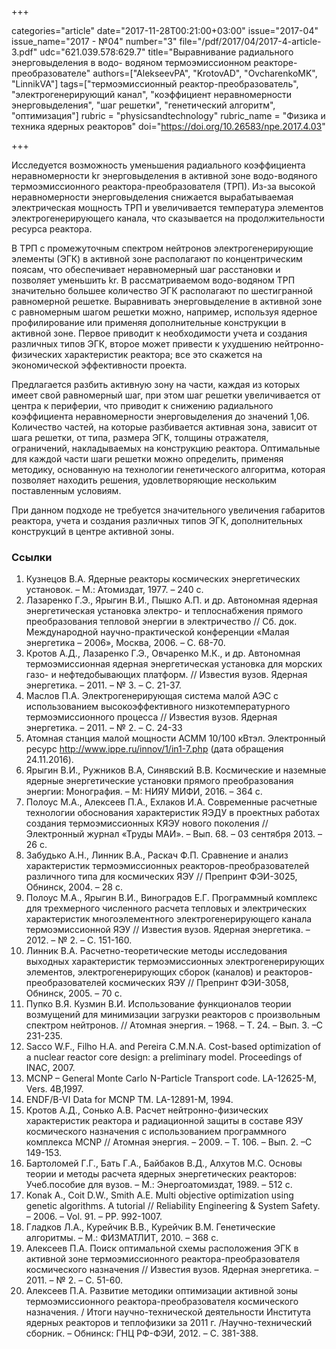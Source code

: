 +++

categories="article"
date="2017-11-28T00:21:00+03:00"
issue="2017-04"
issue_name="2017 - №04"
number="3"
file="/pdf/2017/04/2017-4-article-3.pdf"
udc="621.039.578:629.7"
title="Выравнивание радиального энерговыделения в водо- водяном термоэмиссионном реакторе-преобразователе"
authors=["AlekseevPA", "KrotovAD", "OvcharenkoMK", "LinnikVA"]
tags=["термоэмиссионный реактор-преобразователь", "электрогенерирующий канал", "коэффициент неравномерности энерговыделения", "шаг решетки", "генетический алгоритм", "оптимизация"]
rubric = "physicsandtechnology"
rubric_name = "Физика и техника ядерных реакторов"
doi="https://doi.org/10.26583/npe.2017.4.03"

+++

Исследуется возможность уменьшения радиального коэффициента неравномерности kr энерговыделения в активной зоне водо-водяного термоэмиссионного реактора-преобразователя (ТРП). Из-за высокой неравномерности энерговыделения снижается вырабатываемая электрическая мощность ТРП и увеличивается температура элементов электрогенерирующего канала, что сказывается на продолжительности ресурса реактора. 

В ТРП с промежуточным спектром нейтронов электрогенерирующие элементы (ЭГК) в активной зоне располагают по концентрическим поясам, что обеспечивает неравномерный шаг расстановки и позволяет уменьшить kr. В рассматриваемом водо-водяном ТРП значительно большее количество ЭГК располагают по шестигранной равномерной решетке. Выравнивать энерговыделение в активной зоне с равномерным шагом решетки можно, например, используя ядерное профилирование или применяя дополнительные конструкции в активной зоне. Первое приводит к необходимости учета и создания различных типов ЭГК, второе может привести к ухудшению нейтронно-физических характеристик реактора; все это скажется на экономической эффективности проекта.

Предлагается разбить активную зону на части, каждая из которых имеет свой равномерный шаг, при этом шаг решетки увеличивается от центра к периферии, что приводит к снижению радиального коэффициента неравномерности энерговыделения до значений 1,06. Количество частей, на которые разбивается активная зона, зависит от шага решетки, от типа, размера ЭГК, толщины отражателя, ограничений, накладываемых на конструкцию реактора. Оптимальные для каждой части шаги решетки можно определить, применяя методику, основанную на технологии генетического алгоритма, которая позволяет находить решения, удовлетворяющие нескольким поставленным условиям.

При данном подходе не требуется значительного увеличения габаритов реактора, учета и создания различных типов ЭГК, дополнительных конструкций в центре активной зоны.

### Ссылки

1. Кузнецов В.А. Ядерные реакторы космических энергетических установок. – М.: Атомиздат, 1977. – 240 с.
2. Лазаренко Г.Э., Ярыгин В.И., Пышко А.П. и др. Автономная ядерная энергетическая установка электро- и теплоснабжения прямого преобразования тепловой энергии в электричество // Сб. док. Международной научно-практической конференции «Малая энергетика – 2006», Москва, 2006. – С. 68-70.
3. Кротов А.Д., Лазаренко Г.Э., Овчаренко М.К., и др. Автономная термоэмиссионная ядерная энергетическая установка для морских газо- и нефтедобывающих платформ. // Известия вузов. Ядерная энергетика. – 2011. – № 3. – С. 21-37.
4. Маслов П.А. Электрогенерирующая система малой АЭС с использованием высокоэффективного низкотемпературного термоэмиссионного процесса // Известия вузов. Ядерная энергетика. – 2011. – № 2. – С. 24-33
5. Атомная станция малой мощности АСММ 10/100 кВтэл. Электронный ресурс http://www.ippe.ru/innov/1/in1-7.php (дата обращения 24.11.2016).
6. Ярыгин В.И., Ружников В.А, Синявский В.В. Космические и наземные ядерные энергетические установки прямого преобразования энергии: Монография. – М: НИЯУ МИФИ, 2016. – 364 с.
7. Полоус М.А., Алексеев П.А., Ехлаков И.А. Современные расчетные технологии обоснования характеристик ЯЭДУ в проектных работах создания термоэмиссионных КЯЭУ нового поколения // Электронный журнал «Труды МАИ». – Вып. 68. – 03 сентября 2013. – 26 с.
8. Забудько А.Н., Линник В.А., Раскач Ф.П. Сравнение и анализ характеристик термоэмиссионных реакторов-преобразователей различного типа для космических ЯЭУ // Препринт ФЭИ-3025, Обнинск, 2004. – 28 с.
9. Полоус М.А., Ярыгин В.И., Виноградов Е.Г. Программный комплекс для трехмерного численного расчета тепловых и электрических характеристик многоэлементного электрогенерирующего канала термоэмиссионной ЯЭУ // Известия вузов. Ядерная энергетика. – 2012. – № 2. – С. 151-160.
10. Линник В.А. Расчетно-теоретические методы исследования выходных характеристик термоэмиссионных электрогенерирующих элементов, электрогенерирующих сборок (каналов) и реакторов-преобразователей космических ЯЭУ // Препринт ФЭИ-3058, Обнинск, 2005. – 70 с.
11. Пупко В.Я. Кузмин В.И. Использование функционалов теории возмущений для минимизации загрузки реакторов с произвольным спектром нейтронов. // Атомная энергия. – 1968. – Т. 24. – Вып. 3. –С 231-235.
12. Sacco W.F., Filho H.A. and Pereira C.M.N.A. Cost-based optimization of a nuclear reactor core design: a preliminary model. Proceedings of INAC, 2007.
13. MCNP – General Monte Carlo N-Particle Transport code. LA-12625-M, Vers. 4B,1997.
14. ENDF/B-VI Data for MCNP TM. LA-12891-M, 1994.
15. Кротов А.Д., Сонько А.В. Расчет нейтронно-физических характеристик реактора и радиационной защиты в составе ЯЭУ космического назначения с использованием программного комплекса MCNP // Атомная энергия. – 2009. – Т. 106. – Вып. 2. –С 149-153.
16. Бартоломей Г.Г., Бать Г.А., Байбаков В.Д., Алхутов М.С. Основы теории и методы расчета ядерных энергетических реакторов: Учеб.пособие для вузов. – М.: Энергоатомиздат, 1989. – 512 с.
17. Konak A., Coit D.W., Smith A.E. Multi objective optimization using genetic algorithms. A tutorial // Reliability Engineering & System Safety. – 2006. – Vol. 91. – PP. 992-1007.
18. Гладков Л.А., Курейчик В.В., Курейчик В.М. Генетические алгоритмы. – М.: ФИЗМАТЛИТ, 2010. – 368 с.
19. Алексеев П.А. Поиск оптимальной схемы расположения ЭГК в активной зоне термоэмиссионного реактора-преобразователя космического назначения // Известия вузов. Ядерная энергетика. – 2011. – № 2. – С. 51-60.
20. Алексеев П.А. Развитие методики оптимизации активной зоны термоэмиссионного реактора-преобразователя космического назначения. / Итоги научно-технической деятельности Института ядерных реакторов и теплофизики за 2011 г. /Научно-технический сборник. – Обнинск: ГНЦ РФ-ФЭИ, 2012. – С. 381-388.